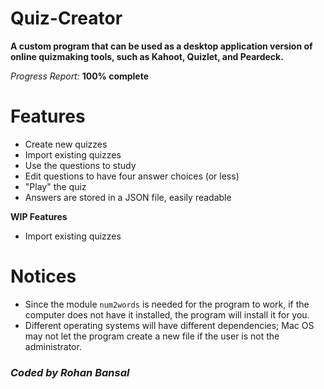 # Quiz-Creator

**A custom program that can be used as a desktop application version of online quizmaking tools, such as Kahoot, Quizlet, and Peardeck.**

*Progress Report:* **100% complete**

# Features

- Create new quizzes
- Import existing quizzes
- Use the questions to study
- Edit questions to have four answer choices (or less)
- "Play" the quiz
- Answers are stored in a JSON file, easily readable

**WIP Features**

- Import existing quizzes

# Notices

- Since the module `num2words` is needed for the program to work, if the computer does not have it installed, the program will install it for you. 
- Different operating systems will have different dependencies; Mac OS may not let the program create a new file if the user is not the administrator.


### *Coded by Rohan Bansal*
